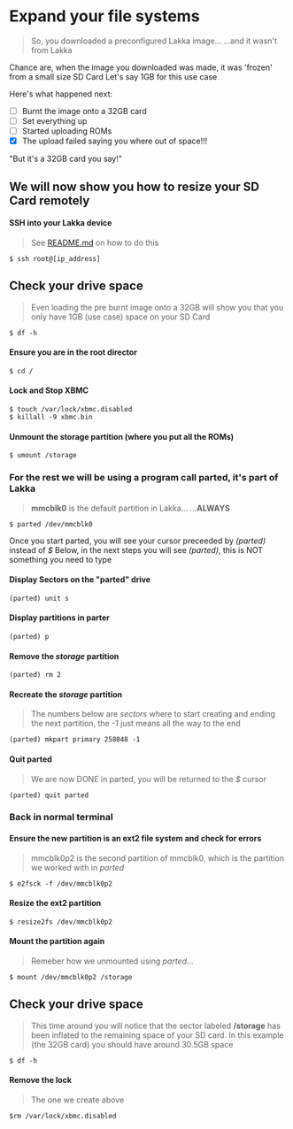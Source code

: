 # Expand your file systems
> So, you downloaded a preconfigured Lakka image...
> ...and it wasn't from Lakka

Chance are, when the image you downloaded was made, it was 'frozen' from a small size SD Card
Let's say 1GB for this use case

Here's what happened next:
* [ ] Burnt the image onto a 32GB card
* [ ] Set everything up
* [ ] Started uploading ROMs
* [x] The upload failed saying you where out of space!!!

"But it's a 32GB card you say!"

## We will now show you how to resize your SD Card remotely

#### SSH into your Lakka device
> See [README.md](README.md) on how to do this

```shell
$ ssh root@[ip_address]
```

## Check your drive space
> Even loading the pre burnt image onto a 32GB will show you that you only have 1GB (use case) space on your SD Card
```shell
$ df -h
```

#### Ensure you are in the root director
```shell
$ cd /
```

#### Lock and Stop XBMC
```shell
$ touch /var/lock/xbmc.disabled
$ killall -9 xbmc.bin
```

#### Unmount the storage partition (where you put all the ROMs)
```shell
$ umount /storage
```

### For the rest we will be using a program call **parted**, it's part of Lakka
> **mmcblk0** is the default partition in Lakka...  ...**ALWAYS**
```shell
$ parted /dev/mmcblk0
```
Once you start parted, you will see your cursor preceeded by *(parted)* instead of *$*
Below, in the next steps you will see *(parted)*, this is NOT something you need to type

#### Display Sectors on the "parted" drive
```shell
(parted) unit s
```

#### Display partitions in parter
```shell
(parted) p
```

#### Remove the *storage* partition
```shell
(parted) rm 2
```

#### Recreate the *storage* partition
> The numbers below are *sectors* where to start creating and ending the next partition, the *-1* just means all the way to the end
```shell
(parted) mkpart primary 258048 -1
```

#### Quit parted
> We are now DONE in parted, you will be returned to the *$* cursor
```shell
(parted) quit parted
```

### Back in normal terminal

#### Ensure the new partition is an **ext2** file system and check for errors
> mmcblk0p2 is the second partition of mmcblk0, which is the partition we worked with in *parted*
```shell
$ e2fsck -f /dev/mmcblk0p2
```

#### Resize the ext2 partition
```shell
$ resize2fs /dev/mmcblk0p2
```

#### Mount the partition again
> Remeber how we unmounted using *parted*...
```shell
$ mount /dev/mmcblk0p2 /storage
```

## Check your drive space
> This time around you will notice that the sector labeled **/storage** has been inflated to the remaining space of your SD card.
In this example (the 32GB card) you should have around 30.5GB space

```shell
$ df -h
```

#### Remove the lock
> The one we create above
```shell
$rm /var/lock/xbmc.disabled
```


